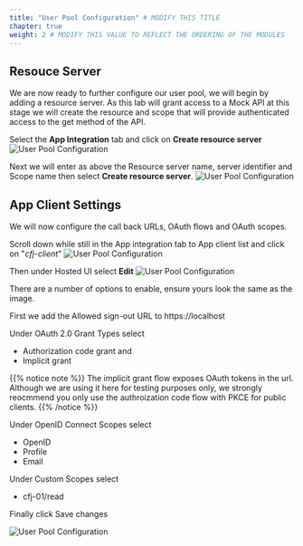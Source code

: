 ```yaml
---
title: "User Pool Configuration" # MODIFY THIS TITLE
chapter: true
weight: 2 # MODIFY THIS VALUE TO REFLECT THE ORDERING OF THE MODULES
---
```


<!-- MORE SUBMODULES CAN BE ADDED TO DIVIDE UP THE SETUP INTO SMALLER SECTIONS -->
<!-- COPY AND PASTE THIS SUBMODULE FILE, RENAME, AND CHANGE THE CONTENTS AS NECESSARY -->

## Resouce Server

We are now ready to further configure our user pool, we will begin by adding a resource server. As this lab will grant access to a Mock API at this stage we will create the resource and scope that will provide authenticated access to the get method of the API.

Select the **App Integration** tab and click on **Create resource server**
![User Pool Configuration](images/19-user-pool-configuration-01.png)

Next we will enter as above the Resource server name, server identifier and Scope name then select **Create resource server**.
![User Pool Configuration](images/20-user-pool-configuration-02.png)

## App Client Settings

We will now configure the call back URLs, OAuth flows and OAuth scopes.

Scroll down while still in the App integration tab to App client list and click on "_cfj-client_"
![User Pool Configuration](images/21-user-pool-configuration-03.png)

Then under Hosted UI select **Edit**
![User Pool Configuration](images/22-user-pool-configuration-04.png)

There are a number of options to enable, ensure yours look the same as the image.

First we add the Allowed sign-out URL to https://localhost

Under OAuth 2.0 Grant Types select

- Authorization code grant and
- Implicit grant


{{% notice note %}}
The implicit grant flow exposes OAuth tokens in the url. Although we are using it here for testing purposes only, we strongly reocmmend you only use the authroization code flow with PKCE for public clients.
{{% /notice %}}

Under OpenID Connect Scopes select

- OpenID 
- Profile
- Email

Under Custom Scopes select

- cfj-01/read

Finally click Save changes

![User Pool Configuration](images/23-user-pool-configuration-05.png)